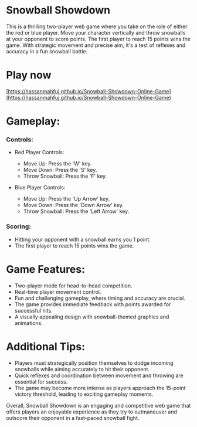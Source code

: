 # Snowball Showdown
This is a thrilling two-player web game where you take on the role of either the red or blue player. Move your character vertically and throw snowballs at your opponent to score points. The first player to reach 15 points wins the game. With strategic movement and precise aim, it's a test of reflexes and accuracy in a fun snowball battle.

# Play now
[https://hassanmahfuj.github.io/Snowball-Showdown-Online-Game](https://hassanmahfuj.github.io/Snowball-Showdown-Online-Game)

# Gameplay:
### Controls:
- Red Player Controls:

  - Move Up: Press the 'W' key.
  - Move Down: Press the 'S' key.
  - Throw Snowball: Press the 'F' key.

- Blue Player Controls:

  - Move Up: Press the 'Up Arrow' key.
  - Move Down: Press the 'Down Arrow' key.
  - Throw Snowball: Press the 'Left Arrow' key.

### Scoring:
- Hitting your opponent with a snowball earns you 1 point.
- The first player to reach 15 points wins the game.

# Game Features:
- Two-player mode for head-to-head competition.
- Real-time player movement control.
- Fun and challenging gameplay, where timing and accuracy are crucial.
- The game provides immediate feedback with points awarded for successful hits.
- A visually appealing design with snowball-themed graphics and animations.

# Additional Tips:
- Players must strategically position themselves to dodge incoming snowballs while aiming accurately to hit their opponent.
- Quick reflexes and coordination between movement and throwing are essential for success.
- The game may become more intense as players approach the 15-point victory threshold, leading to exciting gameplay moments.

Overall, Snowball Showdown is an engaging and competitive web game that offers players an enjoyable experience as they try to outmaneuver and outscore their opponent in a fast-paced snowball fight.
